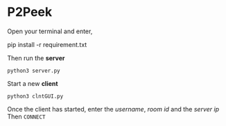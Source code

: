# P2Peek

Open your terminal and enter,

pip install -r requirement.txt

Then run the **server**

`python3 server.py`

Start a new **client**

`python3 clntGUI.py`

Once the client has started, enter the _username_, _room id_ and the _server ip_
Then `CONNECT`

